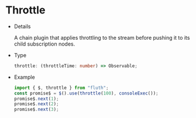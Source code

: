 # Throttle

- Details

  A chain plugin that applies throttling to the stream before pushing it to its child subscription nodes.

- Type

  ```typescript
  throttle: (throttleTime: number) => Observable;
  ```

- Example
  ```typescript
  import { $, throttle } from "fluth";
  const promise$ = $().use(throttle(100), consoleExec());
  promise$.next(1);
  promise$.next(2);
  promise$.next(3);
  ```
